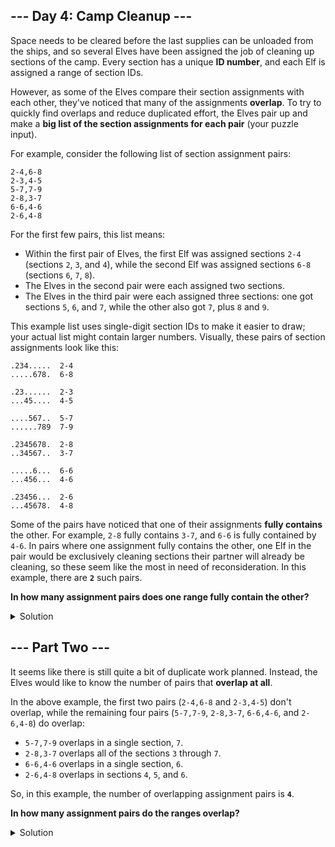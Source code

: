 ## --- Day 4: Camp Cleanup ---

Space needs to be cleared before the last supplies can be unloaded from the ships, and so several Elves have been assigned the job of cleaning up sections of the camp. Every section has a unique **ID number**, and each Elf is assigned a range of section IDs.


However, as some of the Elves compare their section assignments with each other, they've noticed that many of the assignments **overlap**. To try to quickly find overlaps and reduce duplicated effort, the Elves pair up and make a **big list of the section assignments for each pair** (your puzzle input).


For example, consider the following list of section assignment pairs:



```
2-4,6-8
2-3,4-5
5-7,7-9
2-8,3-7
6-6,4-6
2-6,4-8
```

For the first few pairs, this list means:


- Within the first pair of Elves, the first Elf was assigned sections `2-4` (sections `2`, `3`, and `4`), while the second Elf was assigned sections `6-8` (sections `6`, `7`, `8`).
- The Elves in the second pair were each assigned two sections.
- The Elves in the third pair were each assigned three sections: one got sections `5`, `6`, and `7`, while the other also got `7`, plus `8` and `9`.


This example list uses single-digit section IDs to make it easier to draw; your actual list might contain larger numbers. Visually, these pairs of section assignments look like this:



```
.234.....  2-4
.....678.  6-8

.23......  2-3
...45....  4-5

....567..  5-7
......789  7-9

.2345678.  2-8
..34567..  3-7

.....6...  6-6
...456...  4-6

.23456...  2-6
...45678.  4-8
```

Some of the pairs have noticed that one of their assignments **fully contains** the other. For example, `2-8` fully contains `3-7`, and `6-6` is fully contained by `4-6`. In pairs where one assignment fully contains the other, one Elf in the pair would be exclusively cleaning sections their partner will already be cleaning, so these seem like the most in need of reconsideration. In this example, there are **`2`** such pairs.


**In how many assignment pairs does one range fully contain the other?**

<details>
    <summary>Solution</summary>

This one is a simple problem. We will use regular expressions.

We only need to use two boolean arrays and make a AND operation between them. If one of the arrays is equal to that calculated array, it means there is a contained array.
```python
def check_contained(line: str) -> int:
    line_RE = r'([0-9]+)-([0-9]+),([0-9]+)-([0-9]+)'

    match = re.search(line_RE, line)
    a1, a2, b1, b2 = [int(match.group(i)) for i in range(1, 5)]
    elf1 = [e in range(a1, a2 + 1) for e in range(1, 100 + 1)]
    elf2 = [e in range(b1, b2 + 1) for e in range(1, 100 + 1)]
    and_array = [e1 and e2 for e1, e2 in zip(elf1, elf2)]

    return and_array == elf1 or and_array == elf2
```

This function will return 1 if one array is fully contained inside the other. Summing up all of them, we have the answer.

The answer is: `580`.
</details>

## --- Part Two ---

It seems like there is still quite a bit of duplicate work planned. Instead, the Elves would like to know the number of pairs that **overlap at all**.


In the above example, the first two pairs (`2-4,6-8` and `2-3,4-5`) don't overlap, while the remaining four pairs (`5-7,7-9`, `2-8,3-7`, `6-6,4-6`, and `2-6,4-8`) do overlap:


- `5-7,7-9` overlaps in a single section, `7`.
- `2-8,3-7` overlaps all of the sections `3` through `7`.
- `6-6,4-6` overlaps in a single section, `6`.
- `2-6,4-8` overlaps in sections `4`, `5`, and `6`.


So, in this example, the number of overlapping assignment pairs is **`4`**.


**In how many assignment pairs do the ranges overlap?**

<details>
    <summary>Solution</summary>

Taking into account our previous approach, we only need to change one line, the return statement. Now we need to know if one id is contained in both arrays.

```python
return any(and_array)
```

The answer is: `895`.
</details>

